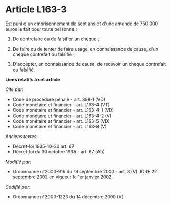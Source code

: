 # Article L163-3

Est puni d'un emprisonnement de sept ans et d'une amende de 750 000 euros le fait pour toute personne :

1. De contrefaire ou de falsifier un chèque ;

2. De faire ou de tenter de faire usage, en connaissance de cause, d'un chèque contrefait ou falsifié ;

3. D'accepter, en connaissance de cause, de recevoir un chèque contrefait ou falsifié.

**Liens relatifs à cet article**

_Cité par_:

  - Code de procédure pénale - art. 398-1 (VD)
  - Code monétaire et financier - art. L163-4 (VT)
  - Code monétaire et financier - art. L163-4-1 (VD)
  - Code monétaire et financier - art. L163-4-2 (V)
  - Code monétaire et financier - art. L163-5 (VD)
  - Code monétaire et financier - art. L163-8 (V)

_Anciens textes_:

  - Décret-loi 1935-10-30 art. 67
  - Décret-loi du 30 octobre 1935 - art. 67 (Ab)

_Modifié par_:

  - Ordonnance n°2000-916 du 19 septembre 2000 - art. 3 (V) JORF 22 septembre 2002 en vigueur le 1er janvier 2002

_Codifié par_:

  - Ordonnance n°2000-1223 du 14 décembre 2000 (V)
